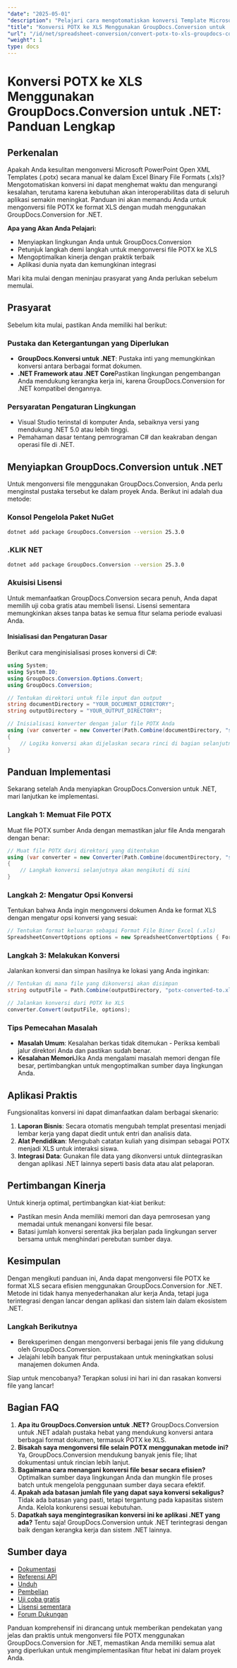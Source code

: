 ```yaml
---
"date": "2025-05-01"
"description": "Pelajari cara mengotomatiskan konversi Template Microsoft PowerPoint Open XML (.potx) ke Format File Biner Excel (.xls) menggunakan GroupDocs.Conversion for .NET."
"title": "Konversi POTX ke XLS Menggunakan GroupDocs.Conversion untuk .NET&#58; Panduan Lengkap"
"url": "/id/net/spreadsheet-conversion/convert-potx-to-xls-groupdocs-conversion-net/"
"weight": 1
type: docs
---
```

# Konversi POTX ke XLS Menggunakan GroupDocs.Conversion untuk .NET: Panduan Lengkap

## Perkenalan

Apakah Anda kesulitan mengonversi Microsoft PowerPoint Open XML Templates (.potx) secara manual ke dalam Excel Binary File Formats (.xls)? Mengotomatiskan konversi ini dapat menghemat waktu dan mengurangi kesalahan, terutama karena kebutuhan akan interoperabilitas data di seluruh aplikasi semakin meningkat. Panduan ini akan memandu Anda untuk mengonversi file POTX ke format XLS dengan mudah menggunakan GroupDocs.Conversion for .NET.

**Apa yang Akan Anda Pelajari:**
- Menyiapkan lingkungan Anda untuk GroupDocs.Conversion
- Petunjuk langkah demi langkah untuk mengonversi file POTX ke XLS
- Mengoptimalkan kinerja dengan praktik terbaik
- Aplikasi dunia nyata dan kemungkinan integrasi

Mari kita mulai dengan meninjau prasyarat yang Anda perlukan sebelum memulai.

## Prasyarat

Sebelum kita mulai, pastikan Anda memiliki hal berikut:

### Pustaka dan Ketergantungan yang Diperlukan
- **GroupDocs.Konversi untuk .NET**: Pustaka inti yang memungkinkan konversi antara berbagai format dokumen.
- **.NET Framework atau .NET Core**Pastikan lingkungan pengembangan Anda mendukung kerangka kerja ini, karena GroupDocs.Conversion for .NET kompatibel dengannya.

### Persyaratan Pengaturan Lingkungan
- Visual Studio terinstal di komputer Anda, sebaiknya versi yang mendukung .NET 5.0 atau lebih tinggi.
- Pemahaman dasar tentang pemrograman C# dan keakraban dengan operasi file di .NET.

## Menyiapkan GroupDocs.Conversion untuk .NET

Untuk mengonversi file menggunakan GroupDocs.Conversion, Anda perlu menginstal pustaka tersebut ke dalam proyek Anda. Berikut ini adalah dua metode:

### Konsol Pengelola Paket NuGet
```bash
dotnet add package GroupDocs.Conversion --version 25.3.0
```

### .KLIK NET
```bash
dotnet add package GroupDocs.Conversion --version 25.3.0
```

### Akuisisi Lisensi
Untuk memanfaatkan GroupDocs.Conversion secara penuh, Anda dapat memilih uji coba gratis atau membeli lisensi. Lisensi sementara memungkinkan akses tanpa batas ke semua fitur selama periode evaluasi Anda.

#### Inisialisasi dan Pengaturan Dasar
Berikut cara menginisialisasi proses konversi di C#:
```csharp
using System;
using System.IO;
using GroupDocs.Conversion.Options.Convert;
using GroupDocs.Conversion;

// Tentukan direktori untuk file input dan output
string documentDirectory = "YOUR_DOCUMENT_DIRECTORY";  
string outputDirectory = "YOUR_OUTPUT_DIRECTORY";

// Inisialisasi konverter dengan jalur file POTX Anda
using (var converter = new Converter(Path.Combine(documentDirectory, "sample.potx")))
{
    // Logika konversi akan dijelaskan secara rinci di bagian selanjutnya
}
```

## Panduan Implementasi

Sekarang setelah Anda menyiapkan GroupDocs.Conversion untuk .NET, mari lanjutkan ke implementasi.

### Langkah 1: Memuat File POTX
Muat file POTX sumber Anda dengan memastikan jalur file Anda mengarah dengan benar:
```csharp
// Muat file POTX dari direktori yang ditentukan
using (var converter = new Converter(Path.Combine(documentDirectory, "sample.potx")))
{
    // Langkah konversi selanjutnya akan mengikuti di sini
}
```

### Langkah 2: Mengatur Opsi Konversi
Tentukan bahwa Anda ingin mengonversi dokumen Anda ke format XLS dengan mengatur opsi konversi yang sesuai:
```csharp
// Tentukan format keluaran sebagai Format File Biner Excel (.xls)
SpreadsheetConvertOptions options = new SpreadsheetConvertOptions { Format = SpreadsheetFileType.Xls };
```

### Langkah 3: Melakukan Konversi
Jalankan konversi dan simpan hasilnya ke lokasi yang Anda inginkan:
```csharp
// Tentukan di mana file yang dikonversi akan disimpan
string outputFile = Path.Combine(outputDirectory, "potx-converted-to.xls");

// Jalankan konversi dari POTX ke XLS
converter.Convert(outputFile, options);
```

### Tips Pemecahan Masalah
- **Masalah Umum**: Kesalahan berkas tidak ditemukan - Periksa kembali jalur direktori Anda dan pastikan sudah benar.
- **Kesalahan Memori**Jika Anda mengalami masalah memori dengan file besar, pertimbangkan untuk mengoptimalkan sumber daya lingkungan Anda.

## Aplikasi Praktis
Fungsionalitas konversi ini dapat dimanfaatkan dalam berbagai skenario:
1. **Laporan Bisnis**: Secara otomatis mengubah templat presentasi menjadi lembar kerja yang dapat diedit untuk entri dan analisis data.
2. **Alat Pendidikan**: Mengubah catatan kuliah yang disimpan sebagai POTX menjadi XLS untuk interaksi siswa.
3. **Integrasi Data**: Gunakan file data yang dikonversi untuk diintegrasikan dengan aplikasi .NET lainnya seperti basis data atau alat pelaporan.

## Pertimbangan Kinerja
Untuk kinerja optimal, pertimbangkan kiat-kiat berikut:
- Pastikan mesin Anda memiliki memori dan daya pemrosesan yang memadai untuk menangani konversi file besar.
- Batasi jumlah konversi serentak jika berjalan pada lingkungan server bersama untuk menghindari perebutan sumber daya.

## Kesimpulan
Dengan mengikuti panduan ini, Anda dapat mengonversi file POTX ke format XLS secara efisien menggunakan GroupDocs.Conversion for .NET. Metode ini tidak hanya menyederhanakan alur kerja Anda, tetapi juga terintegrasi dengan lancar dengan aplikasi dan sistem lain dalam ekosistem .NET.

### Langkah Berikutnya
- Bereksperimen dengan mengonversi berbagai jenis file yang didukung oleh GroupDocs.Conversion.
- Jelajahi lebih banyak fitur perpustakaan untuk meningkatkan solusi manajemen dokumen Anda.

Siap untuk mencobanya? Terapkan solusi ini hari ini dan rasakan konversi file yang lancar!

## Bagian FAQ
1. **Apa itu GroupDocs.Conversion untuk .NET?** 
   GroupDocs.Conversion untuk .NET adalah pustaka hebat yang mendukung konversi antara berbagai format dokumen, termasuk POTX ke XLS.
2. **Bisakah saya mengonversi file selain POTX menggunakan metode ini?**
   Ya, GroupDocs.Conversion mendukung banyak jenis file; lihat dokumentasi untuk rincian lebih lanjut.
3. **Bagaimana cara menangani konversi file besar secara efisien?**
   Optimalkan sumber daya lingkungan Anda dan mungkin file proses batch untuk mengelola penggunaan sumber daya secara efektif.
4. **Apakah ada batasan jumlah file yang dapat saya konversi sekaligus?**
   Tidak ada batasan yang pasti, tetapi tergantung pada kapasitas sistem Anda. Kelola konkurensi sesuai kebutuhan.
5. **Dapatkah saya mengintegrasikan konversi ini ke aplikasi .NET yang ada?**
   Tentu saja! GroupDocs.Conversion untuk .NET terintegrasi dengan baik dengan kerangka kerja dan sistem .NET lainnya.

## Sumber daya
- [Dokumentasi](https://docs.groupdocs.com/conversion/net/)
- [Referensi API](https://reference.groupdocs.com/conversion/net/)
- [Unduh](https://releases.groupdocs.com/conversion/net/)
- [Pembelian](https://purchase.groupdocs.com/buy)
- [Uji coba gratis](https://releases.groupdocs.com/conversion/net/)
- [Lisensi sementara](https://purchase.groupdocs.com/temporary-license/)
- [Forum Dukungan](https://forum.groupdocs.com/c/conversion/10)

Panduan komprehensif ini dirancang untuk memberikan pendekatan yang jelas dan praktis untuk mengonversi file POTX menggunakan GroupDocs.Conversion for .NET, memastikan Anda memiliki semua alat yang diperlukan untuk mengimplementasikan fitur hebat ini dalam proyek Anda.